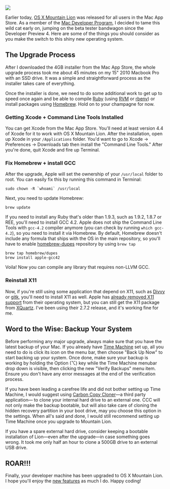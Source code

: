 ![](http://media.tumblr.com/tumblr_m7p8rzVYgu1qcfyao.jpg)

Earlier today, [OS X Mountain Lion][OS X Mountain Lion] was released for all
users in the Mac App Store. As a member of the [Mac Developer Program][Mac
Developer Program], I decided to tame this wild cat early on, jumping on the
beta tester bandwagon since the Developer Preview 4. Here are some of the
things you should consider as you make the switch to this shiny new operating
system.

The Upgrade Process
-------------------------
After I downloaded the 4GB installer from the Mac App Store, the whole upgrade
process took me about 45 minutes on my 15" 2010 Macbook Pro with an SSD drive.
It was a simple and straightforward process as the installer takes care of
everything.

Once the installer is done, we need to do some additional work to get up to
speed once again and be able to compile [Ruby][Ruby] (using [RVM][RVM] or
[rbenv][rbenv]) or install packages using [Homebrew][Homebrew]. Hold on to your
champagne for now.

### Getting Xcode + Command Line Tools Installed

You can get Xcode from the Mac App Store. You'll need at least version 4.4 of
Xcode for it to work with OS X Mountain Lion. After the installation, open up
Xcode in your `/Applications` folder. You'd want to go to Xcode -> Preferences
-> Downloads tab then install the "Command Line Tools." After you're done, quit
Xcode and fire up Terminal.

### Fix Homebrew + install GCC

After the upgrade, Apple will set the ownership of your `/usr/local` folder to
root. You can easily fix this by running this command in Terminal:

    sudo chown -R `whoami` /usr/local

Next, you need to update Homebrew:

    brew update

If you need to install any Ruby that's older than 1.9.3, such as 1.9.2, 1.8.7
or REE, you'll need to install GCC 4.2. Apple does not ship the Command Line
Tools with `gcc-4.2` compiler anymore (you can check by running `which
gcc-4.2`), so you need to install it via Homebrew. By default, Homebrew doesn't
include any formula that ships with the OS in the main repository, so you'll
have to enable [homebrew-dupes][homebrew-dupes] repository by using `brew tap`

    brew tap homebrew/dupes
    brew install apple-gcc42

Voila! Now you can compile any library that requires non-LLVM GCC.

### Reinstall X11

Now, if you're still using some application that depend on X11, such as
[Divvy][Divvy] or [gitk][gitk], you'll need to install X11 as well. Apple has
[already removed X11 support][apple remove x11] from their operating system,
but you can still get the X11 package from [XQuartz][XQuartz]. I've been using
their 2.7.2 release, and it's working fine for me.

Word to the Wise: Backup Your System
-----------------------------------------------
Before performing any major upgrade, always make sure that you have the latest
backup of your Mac. If you already have [Time Machine][Time Machine] set up,
all you need to do is click its icon on the menu bar, then choose "Back Up Now"
to start backing up your system. Once done, make sure your backup is working by
holding the Option (⌥) key while the Time Machine menubar drop down is visible,
then clicking the new "Verify Backups" menu item. Ensure you don't have any
error messages at the end of the verification process.

If you have been leading a carefree life and did not bother setting up Time
Machine, I would suggest using [Carbon Copy Cloner][CCC]—a third party
application— to clone your internal hard drive to an external one. CCC will not
only make the backup bootable, but will also take care of cloning the hidden
recovery partition in your boot drive, may you choose this option in the
settings. When all's said and done, I would still recommend setting up Time
Machine once you upgrade to Mountain Lion.

If you have a spare external hard drive, consider keeping a bootable
installation of Lion—even after the upgrade—in case something goes wrong. It
took me only half an hour to clone a 500GB drive to an external USB drive.

ROAR!!!
---------
Finally, your developer machine has been upgraded to OS X Mountain Lion. I hope
you'll enjoy the [new features][features] as much I do. Happy coding!

[OS X Mountain Lion]: http://www.apple.com/osx
[Mac Developer Program]: https://developer.apple.com/programs/mac
[Golden Master]: http://en.wikipedia.org/wiki/Golden_master
[Time Machine]: http://www.apple.com/osx/apps/#time-machine
[CCC]: http://www.bombich.com
[RoaringApps]: http://roaringapps.com
[PowerPC]: http://en.wikipedia.org/wiki/PowerPC
[Rosetta]: http://en.wikipedia.org/wiki/Rosetta_(software)
[X11]: http://en.wikipedia.org/wiki/X11.app
[Divvy]: http://mizage.com/divvy
[Ruby]: http://ruby-lang.org
[RVM]: https://rvm.io/
[rbenv]: https://github.com/sstephenson/rbenv
[Homebrew]: http://mxcl.github.com/homebrew
[homebrew-dupes]: https://github.com/Homebrew/homebrew-dupes
[Wine]: http://www.winehq.org
[gitk]: http://www.kernel.org/pub/software/scm/git/docs/gitk.html
[apple remove x11]: http://www.macrumors.com/2012/02/17/apple-removes-x11-in-os-x-mountain-lion-shifts-support-to-open-source-xquartz
[XQuartz]: http://xquartz.macosforge.org/landing
[growl notification center]: http://growl.posterous.com/going-forward-with-growl-and-notification-cen
[features]: http://www.apple.com/osx/whats-new
